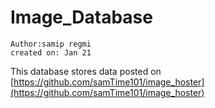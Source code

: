 # Image_Database
```
Author:samip regmi
created on: Jan 21
```

This database stores data posted on [https://github.com/samTime101/image_hoster](https://github.com/samTime101/image_hoster)
